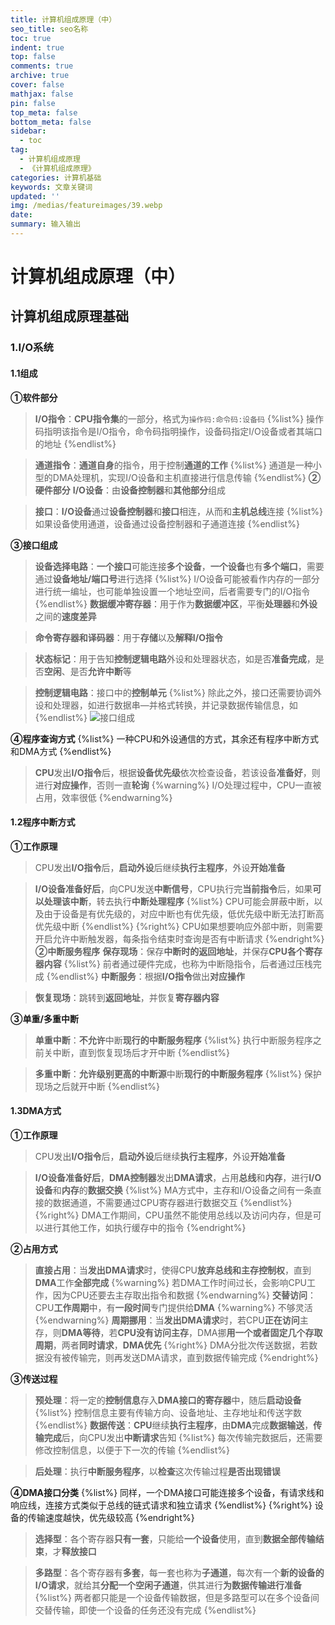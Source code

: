 ```yaml
---
title: 计算机组成原理（中）
seo_title: seo名称
toc: true
indent: true
top: false
comments: true
archive: true
cover: false
mathjax: false
pin: false
top_meta: false
bottom_meta: false
sidebar:
  - toc
tag:
  - 计算机组成原理
  - 《计算机组成原理》
categories: 计算机基础
keywords: 文章关键词
updated: ''
img: /medias/featureimages/39.webp
date:
summary: 输入输出
---
```

# 计算机组成原理（中）
## 计算机组成原理基础
### 1.I/O系统
#### 1.1组成
**①软件部分**
>**I/O指令**：**CPU指令集**的一部分，格式为`操作码:命令码:设备码`
{%list%}
操作码指明该指令是I/O指令，命令码指明操作，设备码指定I/O设备或者其端口的地址
{%endlist%}

>**通道指令**：**通道自身**的指令，用于控制**通道的工作**
{%list%}
通道是一种小型的DMA处理机，实现I/O设备和主机直接进行信息传输
{%endlist%}
**②硬件部分**
>**I/O设备**：由**设备控制器**和**其他部分**组成

>**接口**：**I/O设备**通过**设备控制器**和**接口**相连，从而和**主机总线**连接
{%list%}
如果设备使用通道，设备通过设备控制器和子通道连接
{%endlist%}

**③接口组成**
>**设备选择电路**：**一个接口**可能连接**多个设备**，**一个设备**也有**多个端口**，需要通过**设备地址/端口号**进行选择
{%list%}
I/O设备可能被看作内存的一部分进行统一编址，也可能单独设置一个地址空间，后者需要专门的I/O指令
{%endlist%}
>**数据缓冲寄存器**：用于作为**数据缓冲区**，平衡**处理器**和**外设**之间的**速度差异**

>**命令寄存器和译码器**：用于**存储**以及**解释I/O指令**

>**状态标记**：用于告知**控制逻辑电路**外设和处理器状态，如是否**准备完成**，是否**空闲**、是否**允许中断**等

>**控制逻辑电路**：接口中的**控制单元**
{%list%}
除此之外，接口还需要协调外设和处理器，如进行数据串—并格式转换，并记录数据传输信息，如
{%endlist%}
![接口组成](/image/JZ_12.png)

**④程序查询方式**
{%list%}
一种CPU和外设通信的方式，其余还有程序中断方式和DMA方式
{%endlist%}
>**CPU**发出**I/O指令**后，根据**设备优先级**依次检查设备，若该设备**准备好**，则进行**对应操作**，否则一直**轮询**
{%warning%}
I/O处理过程中，CPU一直被占用，效率很低
{%endwarning%}

#### 1.2程序中断方式
**①工作原理**
>CPU发出**I/O指令**后，**启动外设**后继续**执行主程序**，外设**开始准备**

>**I/O设备准备好后**，向CPU发送**中断信号**，CPU执行完**当前指令**后，如果**可以处理该中断**，转去执行**中断处理程序**
{%list%}
CPU可能会屏蔽中断，以及由于设备是有优先级的，对应中断也有优先级，低优先级中断无法打断高优先级中断
{%endlist%}
{%right%}
CPU如果想要响应外部中断，则需要开启允许中断触发器，每条指令结束时查询是否有中断请求
{%endright%}
**②中断服务程序**
>**保存现场**：保存**中断时的返回地址**，并保存**CPU各个寄存器内容**
{%list%}
前者通过硬件完成，也称为中断隐指令，后者通过压栈完成
{%endlist%}
>**中断服务**：根据**I/O指令**做出**对应操作**

>**恢复现场**：跳转到**返回地址**，并恢复**寄存器内容**

**③单重/多重中断**
>**单重中断**：**不允许**中断**现行的中断服务程序**
{%list%}
执行中断服务程序之前关中断，直到恢复现场后才开中断
{%endlist%}

>**多重中断**：**允许级别更高的中断源**中断**现行的中断服务程序**
{%list%}
保护现场之后就开中断
{%endlist%}
#### 1.3DMA方式
**①工作原理**

>CPU发出**I/O指令**后，**启动外设**后继续**执行主程序**，外设**开始准备**

>**I/O设备准备好后**，**DMA控制器**发出**DMA请求**，占用**总线**和**内存**，进行**I/O设备**和**内存**的**数据交换**
{%list%}
MA方式中，主存和I/O设备之间有一条直接的数据通道，不需要通过CPU寄存器进行数据交互
{%endlist%}
{%right%}
DMA工作期间，CPU虽然不能使用总线以及访问内存，但是可以进行其他工作，如执行缓存中的指令
{%endright%}

**②占用方式**
>**直接占用**：当**发出DMA请求**时，使得CPU**放弃总线和主存控制权**，直到**DMA**工作**全部完成**
{%warning%}
若DMA工作时间过长，会影响CPU工作，因为CPU还要去主存取出指令和数据
{%endwarning%}
>**交替访问**：CPU**工作周期**中，有**一段时间**专门提供给**DMA**
{%warning%}
不够灵活
{%endwarning%}
>**周期挪用**：当**发出DMA请求**时，若CPU**正在访问**主存，则**DMA等待**，若**CPU没有访问主存**，DMA挪**用一个或者固定几个存取周期**，两者**同时请求**，**DMA优先**
{%right%}
DMA分批次传送数据，若数据没有被传输完，则再发送DMA请求，直到数据传输完成
{%endright%}

**③传送过程**
>**预处理**：将一定的**控制信息**存入**DMA接口的寄存器**中，随后**启动设备**
{%list%}
控制信息主要有传输方向、设备地址、主存地址和传送字数
{%endlist%}
>**数据传送**：**CPU**继续**执行主程序**，由**DMA**完成**数据输送**，**传输完成**后，向CPU发出**中断请求**告知
{%list%}
每次传输完数据后，还需要修改控制信息，以便于下一次的传输
{%endlist%}

>**后处理**：执行**中断服务程序**，以**检查**这次传输过程**是否出现错误**

**④DMA接口分类**
{%list%}
同样，一个DMA接口可能连接多个设备，有请求线和响应线，连接方式类似于总线的链式请求和独立请求
{%endlist%}
{%right%}
设备的传输速度越快，优先级较高
{%endright%}
>**选择型**：各个寄存器**只有一套**，只能给**一个设备**使用，直到**数据全部传输结束**，才**释放接口**

>**多路型**：各个寄存器有**多套**，每一套也称为**子通道**，每次有一个**新的设备的I/O请求**，就给其**分配一个空闲子通道**，供其进行**为数据传输进行准备**
{%list%}
两者都只能是一个设备传输数据，但是多路型可以在多个设备间交替传输，即使一个设备的任务还没有完成
{%endlist%}



